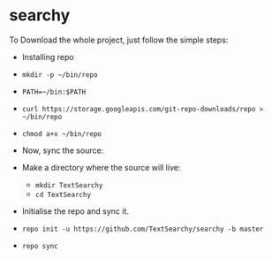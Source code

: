 # searchy

To Download the whole project, just follow the simple steps:

* Installing repo
 * `mkdir -p ~/bin/repo`
 * `PATH=~/bin:$PATH`
 * `curl https://storage.googleapis.com/git-repo-downloads/repo > ~/bin/repo`
 * `chmod a+x ~/bin/repo`

* Now, sync the source:
 * Make a directory where the source will live:
   * `mkdir TextSearchy`
   * `cd TextSearchy`
 * Initialise the repo and sync it.
  * `repo init -u https://github.com/TextSearchy/searchy -b master`
  * `repo sync`
